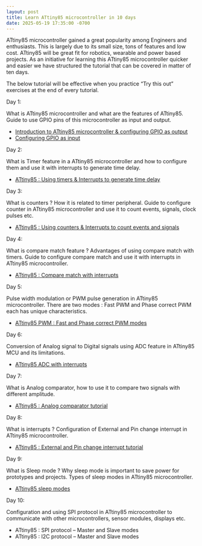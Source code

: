 ```yaml
---
layout: post
title: Learn ATtiny85 microcontroller in 10 days
date: 2025-05-19 17:35:00 -0700
---
```


ATtiny85 microcontroller gained a great popularity among Engineers and enthusiasts. This is largely due to its small size, tons of features and low cost. ATtiny85 will be great fit for robotics, wearable and power based projects. As an initiative for learning this ATtiny85 microcontroller quicker and easier we have structured the tutorial that can be covered in matter of ten days.


The below tutorial will be effective when you practice “Try this out” exercises at the end of every tutorial.

Day 1:

What is ATtiny85 microcontroller and what are the features of ATtiny85. Guide to use GPIO pins of this microcontroller as input and output.

* [Introduction to ATtiny85 microcontroller & configuring GPIO as output](chapter1-attiny85-microcontroller-tutorial-gpio-output.html)
* [Configuring GPIO as input](chapter2-attiny85-gpio-input.html)

Day 2:

What is Timer feature in a ATtiny85 microcontroller and how to configure them and use it with interrupts to generate time delay.

* [ATtiny85 : Using timers & Interrupts to generate time delay](chapter3-attiny85-timer-tutorial-generating-time-delay-interrupts.html)

Day 3:

What is counters ? How it is related to timer peripheral. Guide to configure counter in ATtiny85 microcontroller and use it to count events, signals, clock pulses etc.

* [ATtiny85 : Using counters & Interrupts to count events and signals](chapter4-attiny85-counter-counting-events-signals-interrupts.html)

Day 4:

What is compare match feature ? Advantages of using compare match with timers. Guide to configure compare match and use it with interrupts in ATtiny85 microcontroller.

* [ATtiny85 : Compare match with interrupts](chapter5-attiny85-compare-match-tutorial-interrupts.html)

Day 5:

Pulse width modulation or PWM pulse generation in ATtiny85 microcontroller. There are two modes : Fast PWM and Phase correct PWM each has unique characteristics.

* [ATtiny85 PWM : Fast and Phase correct PWM modes](chapter6-attiny85-pwm-tutorial-phase-correct-fast-mode.html)

Day 6:

Conversion of Analog signal to Digital signals using ADC feature in ATtiny85 MCU and its limitations.

* [ATtiny85 ADC with interrupts](chapter7-attiny85-adc-tutorial-interrupts.html)

Day 7:

What is Analog comparator, how to use it to compare two signals with different amplitude.

* [ATtiny85 : Analog comparator tutorial](chapter8-attiny85-analog-comparator.html)

Day 8:

What is interrupts ? Configuration of External and Pin change interrupt in ATtiny85 microcontroller.

* [ATtiny85 : External and Pin change interrupt tutorial](chapter9-attiny85-external-pin-change-interrupt.html)

Day 9:

What is Sleep mode ? Why sleep mode is important to save power for prototypes and projects. Types of sleep modes in ATtiny85 microcontroller.

* [ATtiny85 sleep modes](chapter10-attiny85-sleep-modes-tutorial.html)

Day 10:

Configuration and using SPI protocol in ATtiny85 microcontroller to communicate with other microcontrollers, sensor modules, displays etc.

* ATtiny85 : SPI protocol – Master and Slave modes
* ATtiny85 : I2C protocol – Master and Slave modes